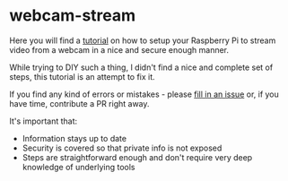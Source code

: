 # webcam-stream

Here you will find a [tutorial](Tutorial.md) on how to setup your Raspberry Pi to stream video from a webcam in a nice and secure enough manner.

While trying to DIY such a thing, I didn't find a nice and complete set of steps, this tutorial is an attempt to fix it.
 
If you find any kind of errors or mistakes - please [fill in an issue](https://github.com/DeTeam/webcam-stream/issues/new) or, if you have time, contribute a PR right away.


It's important that:

* Information stays up to date
* Security is covered so that private info is not exposed
* Steps are straightforward enough and don't require very deep knowledge of underlying tools